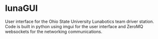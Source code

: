 # lunaGUI

User interface for the Ohio State University Lunabotics team driver station. Code is built in python using imgui for the user interface and ZeroMQ websockets for the networking communications.